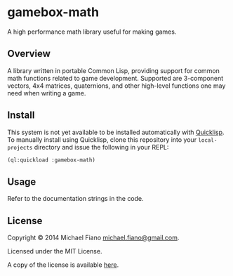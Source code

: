# gamebox-math

A high performance math library useful for making games.

## Overview

A library written in portable Common Lisp, providing support for common math functions related to
game development. Supported are 3-component vectors, 4x4 matrices, quaternions, and other high-level
functions one may need when writing a game.

## Install

This system is not yet available to be installed automatically
with [Quicklisp](https://www.quicklisp.org). To manually install using Quicklisp, clone this
repository into your `local-projects` directory and issue the following in your REPL:

``` lisp
(ql:quickload :gamebox-math)
```

## Usage

Refer to the documentation strings in the code.

## License

Copyright © 2014 Michael Fiano <michael.fiano@gmail.com>.

Licensed under the MIT License.

A copy of the license is available [here](LICENSE).
